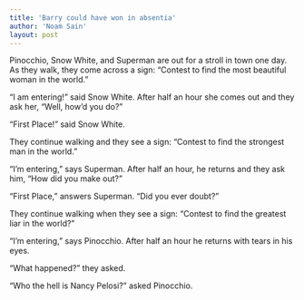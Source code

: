 ```yaml
---
title: 'Barry could have won in absentia'
author: 'Noam Sain'
layout: post
---
```


Pinocchio, Snow White, and Superman are out for a stroll in town one day. As they walk, they come across a sign: “Contest to find the most beautiful woman in the world.”

“I am entering!” said Snow White. After half an hour she comes out and they ask her, “Well, how’d you do?”

“First Place!” said Snow White.

They continue walking and they see a sign: “Contest to find the strongest man in the world.”

“I’m entering,” says Superman. After half an hour, he returns and they ask him, “How did you make out?”

“First Place,” answers Superman. “Did you ever doubt?”

They continue walking when they see a sign: “Contest to find the greatest liar in the world?”

“I’m entering,” says Pinocchio. After half an hour he returns with tears in his eyes.

“What happened?” they asked.

“Who the hell is Nancy Pelosi?” asked Pinocchio.